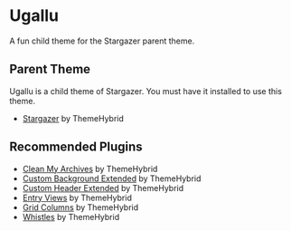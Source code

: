 # Ugallu

A fun child theme for the Stargazer parent theme.

## Parent Theme

Ugallu is a child theme of Stargazer. You must have it installed to use this theme.
* [Stargazer](http://themehybrid.com/themes/stargazer) by ThemeHybrid

## Recommended Plugins

* [Clean My Archives](http://themehybrid.com/plugins/clean-my-archives) by ThemeHybrid
* [Custom Background Extended](http://themehybrid.com/plugins/custom-background-extended) by ThemeHybrid
* [Custom Header Extended](http://themehybrid.com/plugins/custom-header-extended) by ThemeHybrid
* [Entry Views](http://themehybrid.com/plugins/entry-views) by ThemeHybrid
* [Grid Columns](http://themehybrid.com/plugins/grid-columns) by ThemeHybrid
* [Whistles](http://themehybrid.com/plugins/whistles) by ThemeHybrid
